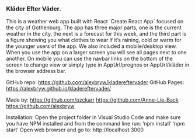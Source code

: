 ### Kläder Efter Väder. 

This is a weather web app built with React ´Create React App´ focused on the city of Gothenburg. The app has three major parts, one is the current weather in the city, the next is a forecast for this week, and the third part is a figure showing you what clothes to wear if it’s raining, cold or warm for the younger users of the app. We also included a mobile/desktop view. When you use the app on a larger screen you will see all pages next to one another. On mobile you can use the navbar links on the bottom of the screen to change view or simply type in AppUrl/prognos or AppUrl/kläder in the browser address bar. 
 
GitHub repo: https://github.com/alexbryw/kladereftervader 
GitHub Pages: https://alexbryw.github.io/kladereftervader/ 
 
Made by: 
https://github.com/ozckarr 
https://github.com/Anne-Lie-Back 
https://github.com/alexbryw 
 
Installation: 
Open the project folder in Visual Studio Code and make sure you have NPM installed and from the command line run: 
‘npm install’ 
‘npm start’ 
Open web browser and go to: 
http://localhost:3000 

